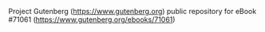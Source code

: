 Project Gutenberg (https://www.gutenberg.org) public repository for
eBook #71061 (https://www.gutenberg.org/ebooks/71061)
